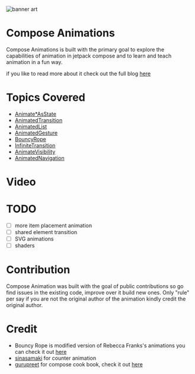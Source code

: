 ![banner art](https://github.com/MadFlasheroo7/Compose-Animations/assets/57130085/109b9237-3fa5-48c5-80a3-8bddf256ead5)

# Compose Animations
Compose Animations is built with the primary goal to explore the capabilities of animation in jetpack compose
and to learn and teach animation in a fun way.

if you like to read more about it check out the full blog [here](https://blog.realogs.in/animating-jetpack-compose-ui/)
    
# Topics Covered 
- [Animate*AsState](app/src/main/java/com/example/animations/ui/screens/AnimateValueAsState.kt)
- [AnimatedTransition](app/src/main/java/com/example/animations/ui/screens/AnimatedTransition.kt)
- [AnimatedList](app/src/main/java/com/example/animations/ui/screens/AnimateList.kt)
- [AnimatedGesture](app/src/main/java/com/example/animations/ui/screens/AnimateGestures.kt)
- [BouncyRope](app/src/main/java/com/example/animations/ui/screens/BouncyRopes.kt)
- [InfiniteTransition](app/src/main/java/com/example/animations/ui/screens/InfiniteRotation.kt)
- [AnimateVisibility](app/src/main/java/com/example/animations/ui/screens/AnimateVisibility.kt)
- [AnimatedNavigation](app/src/main/java/com/example/animations/ui/screens/AniamtedNav.kt)

# Video


# TODO
- [ ] more item placement animation
- [ ] shared element transition
- [ ] SVG animations
- [ ] shaders

# Contribution
Compose Animation was built with the goal of public contributions so go find issues in the existing code, improve over it
build new ones. Only "rule" per say if you are not the original author of the animation kindly credit the original author.

# Credit
- Bouncy Rope is modified version of Rebecca Franks's animations you can check it out [here](https://github.com/riggaroo/compose-playtime)
- [sinasamaki](https://twitter.com/sinasamaki) for counter animation
- [gurupreet](https://x.com/_gurupreet) for compose cook book, check it out [here](https://github.com/Gurupreet/ComposeCookBook)
